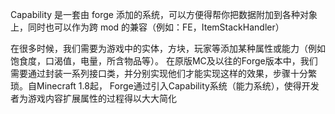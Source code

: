 Capability 是一套由 forge 添加的系统，可以方便得帮你把数据附加到各种对象上，同时也可以作为跨 mod 的兼容（例如：FE，ItemStackHandler）

在很多时候，我们需要为游戏中的实体，方块，玩家等添加某种属性或能力（例如饱食度，口渴值，电量，所含物品等）。
在原版MC及以往的Forge版本中，我们需要通过封装一系列接口类，并分别实现他们才能实现这样的效果，步骤十分繁琐。自Minecraft 1.8起，
Forge通过引入Capability系统（能力系统），使得开发者为游戏内容扩展属性的过程得以大大简化